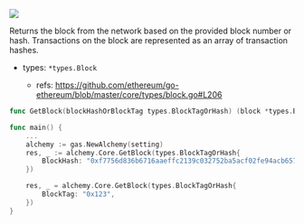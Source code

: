 ![](https://img.shields.io/badge/go-geth-lightblue)

Returns the block from the network based on the provided block number or hash.
Transactions on the block are represented as an array of transaction hashes.

- types: `*types.Block`

  - refs: https://github.com/ethereum/go-ethereum/blob/master/core/types/block.go#L206

```go
func GetBlock(blockHashOrBlockTag types.BlockTagOrHash) (block *types.Block, err error)
```

```go
func main() {
	...
	alchemy := gas.NewAlchemy(setting)
	res, _ := alchemy.Core.GetBlock(types.BlockTagOrHash{
		BlockHash: "0xf7756d836b6716aaeffc2139c032752ba5acf02fe94acb65743f0d177554b2e2",
	})

	res, _ = alchemy.Core.GetBlock(types.BlockTagOrHash{
		BlockTag: "0x123",
	})
}
```

